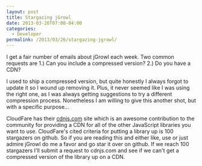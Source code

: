 ```yaml
---
layout: post
title: Stargazing jGrowl
date: 2013-03-26T07:00-04:00
categories:
  - Developer
permalink: /2013/03/26/stargazing-jgrowl/
---
```

I get a fair number of emails about jGrowl each week. Two common requests are 1.) Can you include a compressed version? 2.) Do you have a CDN?

I used to ship a compressed version, but quite honestly I always forgot to update it so I wound up removing it. Plus, it never seemed like I was using the right one, as I was always getting suggestions to try a different compression process. Nonetheless I am willing to give this another shot, but with a specific purpose...

CloudFare has their [cdnjs.com](cdnjs.com) site which is an awesome contribution to the community for providing a CDN for all of the other JavaScript libraries you want to use. CloudFare's cited criteria for putting a library up is 100 stargazers on github. So if you are reading this and either like, use or just admire jGrowl do me a favor and go star it over on github. If we reach 100 stargazers I'll submit a request to cdnjs.com and see if we can't get a compressed version of the library up on a CDN.
